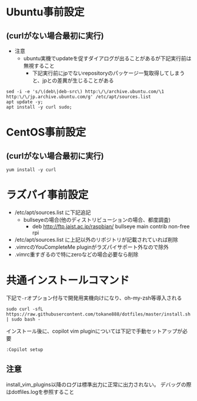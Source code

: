 # Ubuntu事前設定

## (curlがない場合最初に実行)

* 注意
  * ubuntu実機でupdateを促すダイアログが出ることがあるが下記実行前は無視すること
    * 下記実行前にjpでないrepositoryのパッケージ一覧取得してしまうと、jpとの差異が生じることがある

```
sed -i -e 's/\(deb\|deb-src\) http:\/\/archive.ubuntu.com/\1 http:\/\/jp.archive.ubuntu.com/g' /etc/apt/sources.list
apt update -y;
apt install -y curl sudo;
```

# CentOS事前設定

## (curlがない場合最初に実行)

```
yum install -y curl
```

# ラズパイ事前設定

* /etc/apt/sources.list に下記追記
  * bullseyeの場合(他のディストリビューションの場合、都度調査)
    * deb http://ftp.jaist.ac.jp/raspbian/ bullseye main contrib non-free rpi
* /etc/apt/sources.list に上記以外のリポジトリが記載されていれば削除
* .vimrcのYouCompleteMe pluginがラズパイサポート外なので除外
* .vimrc重すぎるので特にzeroなどの場合必要なら削除

# 共通インストールコマンド

下記で`-r`オプション付与で開発用実機向けになり、oh-my-zsh等導入される

```
sudo curl -sfL https://raw.githubusercontent.com/tokane888/dotfiles/master/install.sh | sudo bash -
```

インストール後に、copilot vim pluginについては下記で手動セットアップが必要

```
:Copilot setup
```

## 注意

install_vim_plugins以降のログは標準出力に正常に出力されない。
デバッグの際はdotfiles.logを参照すること
